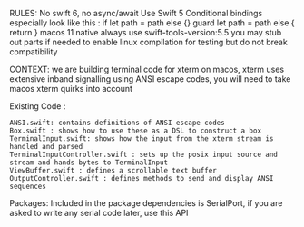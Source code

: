 
RULES:
  No swift 6, no async/await
  Use Swift 5
  Conditional bindings especially look like this :
    if let path = path else {}
    guard let path = path else { return }
  macos 11 native
  always use swift-tools-version:5.5
  you may stub out parts if needed to enable linux compilation for testing but do not break compatibility
                              
CONTEXT:
    we are building terminal code for xterm on macos, xterm uses extensive inband signalling
    using ANSI escape codes, you will need to take macos xterm quirks into account
    
Existing Code :

    ANSI.swift: contains definitions of ANSI escape codes
    Box.swift : shows how to use these as a DSL to construct a box
    TerminalInput.swift: shows how the input from the xterm stream is handled and parsed
    TerminalInputController.swift : sets up the posix input source and stream and hands bytes to TerminalInput
    ViewBuffer.swift : defines a scrollable text buffer
    OutputController.swift : defines methods to send and display ANSI sequences
    
Packages:
    Included in the package dependencies is SerialPort, if you are asked to write any serial code
    later, use this API
    

                              

